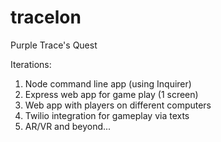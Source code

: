 # tracelon
Purple Trace's Quest


Iterations:
1) Node command line app (using Inquirer)
2) Express web app for game play (1 screen)
3) Web app with players on different computers
4) Twilio integration for gameplay via texts
5) AR/VR and beyond...